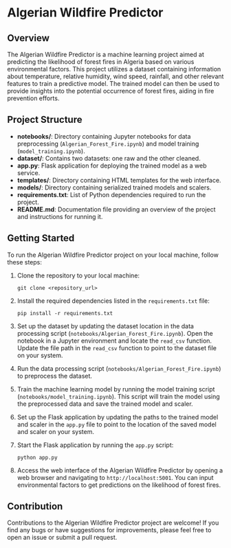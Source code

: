 # Algerian Wildfire Predictor

## Overview
The Algerian Wildfire Predictor is a machine learning project aimed at predicting the likelihood of forest fires in Algeria based on various environmental factors. This project utilizes a dataset containing information about temperature, relative humidity, wind speed, rainfall, and other relevant features to train a predictive model. The trained model can then be used to provide insights into the potential occurrence of forest fires, aiding in fire prevention efforts.

## Project Structure
- **notebooks/**: Directory containing Jupyter notebooks for data preprocessing (`Algerian_Forest_Fire.ipynb`) and model training (`model_training.ipynb`).
- **dataset/**: Contains two datasets: one raw and the other cleaned.
- **app.py**: Flask application for deploying the trained model as a web service.
- **templates/**: Directory containing HTML templates for the web interface.
- **models/**: Directory containing serialized trained models and scalers.
- **requirements.txt**: List of Python dependencies required to run the project.
- **README.md**: Documentation file providing an overview of the project and instructions for running it.

## Getting Started
To run the Algerian Wildfire Predictor project on your local machine, follow these steps:

1. Clone the repository to your local machine:

   ```
   git clone <repository_url>
   ```

2. Install the required dependencies listed in the `requirements.txt` file:

   ```
   pip install -r requirements.txt
   ```

3. Set up the dataset by updating the dataset location in the data processing script (`notebooks/Algerian_Forest_Fire.ipynb`). Open the notebook in a Jupyter environment and locate the `read_csv` function. Update the file path in the `read_csv` function to point to the dataset file on your system.

4. Run the data processing script (`notebooks/Algerian_Forest_Fire.ipynb`) to preprocess the dataset.

5. Train the machine learning model by running the model training script (`notebooks/model_training.ipynb`). This script will train the model using the preprocessed data and save the trained model and scaler.

6. Set up the Flask application by updating the paths to the trained model and scaler in the `app.py` file to point to the location of the saved model and scaler on your system.

7. Start the Flask application by running the `app.py` script:

   ```
   python app.py
   ```

8. Access the web interface of the Algerian Wildfire Predictor by opening a web browser and navigating to `http://localhost:5001`. You can input environmental factors to get predictions on the likelihood of forest fires.

## Contribution
Contributions to the Algerian Wildfire Predictor project are welcome! If you find any bugs or have suggestions for improvements, please feel free to open an issue or submit a pull request.
